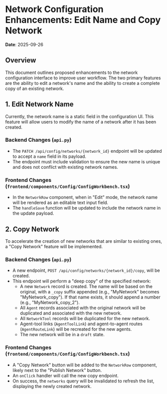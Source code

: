 # Network Configuration Enhancements: Edit Name and Copy Network

**Date**: 2025-09-26

## Overview

This document outlines proposed enhancements to the network configuration interface to improve user workflow. The two primary features are the ability to edit a network's name and the ability to create a complete copy of an existing network.

## 1. Edit Network Name

Currently, the network name is a static field in the configuration UI. This feature will allow users to modify the name of a network after it has been created.

### Backend Changes (`api.py`)

- The `PATCH /api/config/networks/{network_id}` endpoint will be updated to accept a `name` field in its payload.
- The endpoint must include validation to ensure the new name is unique and does not conflict with existing network names.

### Frontend Changes (`frontend/components/Config/ConfigWorkbench.tsx`)

- In the `NetworkRow` component, when in "Edit" mode, the network name will be rendered as an editable text input field.
- The `handleSave` function will be updated to include the network name in the update payload.

## 2. Copy Network

To accelerate the creation of new networks that are similar to existing ones, a "Copy Network" feature will be implemented.

### Backend Changes (`api.py`)

- A new endpoint, `POST /api/config/networks/{network_id}/copy`, will be created.
- This endpoint will perform a "deep copy" of the specified network:
    - A new `Network` record is created. The name will be based on the original, with a `_copy` suffix appended (e.g., "MyNetwork" becomes "MyNetwork_copy"). If that name exists, it should append a number (e.g., "MyNetwork_copy_2").
    - All `Agent` records associated with the original network will be duplicated and associated with the new network.
    - All `NetworkTool` records will be duplicated for the new network.
    - Agent-tool links (`AgentToolLink`) and agent-to-agent routes (`AgentRouteLink`) will be recreated for the new agents.
    - The new network will be in a `draft` state.

### Frontend Changes (`frontend/components/Config/ConfigWorkbench.tsx`)

- A "Copy Network" button will be added to the `NetworkRow` component, likely next to the "Publish Network" button.
- An `onClick` handler will call the new copy endpoint.
- On success, the `networks` query will be invalidated to refresh the list, displaying the newly created network.
